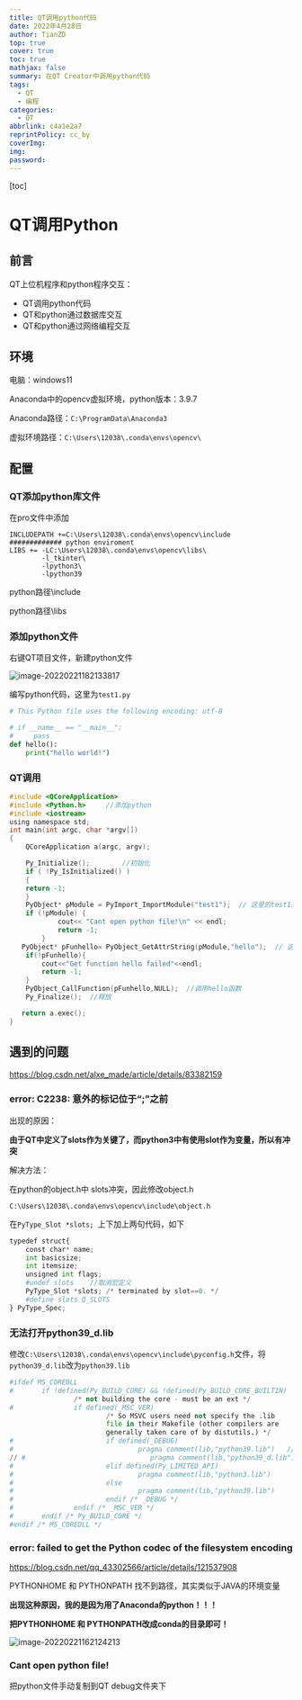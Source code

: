 ```yaml
---
title: QT调用python代码
date: 2022年4月28日
author: TianZD
top: true
cover: true
toc: true
mathjax: false
summary: 在QT Creator中调用python代码
tags:
  - QT
  - 编程
categories:
  - QT
abbrlink: c4a1e2a7
reprintPolicy: cc_by
coverImg:
img:
password:
---
```

[toc]

# QT调用Python

## 前言

QT上位机程序和python程序交互：

- QT调用python代码
- QT和python通过数据库交互
- QT和python通过网络编程交互

## 环境

电脑：windows11

Anaconda中的opencv虚拟环境，python版本：3.9.7

Anaconda路径：`C:\ProgramData\Anaconda3`

虚拟环境路径：`C:\Users\12038\.conda\envs\opencv\`

## 配置

### QT添加python库文件

在pro文件中添加

```properties
INCLUDEPATH +=C:\Users\12038\.conda\envs\opencv\include   ############# python enviroment
LIBS += -LC:\Users\12038\.conda\envs\opencv\libs\
        -l_tkinter\
        -lpython3\
        -lpython39
```

python路径\include

python路径\libs

### 添加python文件

右键QT项目文件，新建python文件

![image-20220221182133817](https://gitee.com/tianzhendong/img/raw/master//images/202202211821926.png)

编写python代码，这里为`test1.py`

```python
# This Python file uses the following encoding: utf-8

# if __name__ == "__main__":
#     pass
def hello():
    print("hello world!")
```

### QT调用

```c
#include <QCoreApplication>
#include <Python.h>		//添加python
#include <iostream>
using namespace std;
int main(int argc, char *argv[])
{
    QCoreApplication a(argc, argv);

    Py_Initialize();		//初始化
    if ( !Py_IsInitialized() )
    {
    return -1;
    }
    PyObject* pModule = PyImport_ImportModule("test1");  // 这里的test1就是创建的python文件
    if (!pModule) {
            cout<< "Cant open python file!\n" << endl;
            return -1;
        }
   PyObject* pFunhello= PyObject_GetAttrString(pModule,"hello");  // 这里的hellow就是python文件定义的函数
    if(!pFunhello){
        cout<<"Get function hello failed"<<endl;
        return -1;
    }
    PyObject_CallFunction(pFunhello,NULL);	//调用hello函数
    Py_Finalize();	//释放

   return a.exec();
}
```





## 遇到的问题

https://blog.csdn.net/alxe_made/article/details/83382159

### error: C2238: 意外的标记位于“;”之前

出现的原因：

 **由于QT中定义了slots作为关键了，而python3中有使用slot作为变量，所以有冲突**

解决方法：

在python的object.h中 slots冲突，因此修改object.h

`C:\Users\12038\.conda\envs\opencv\include\object.h`

在`PyType_Slot *slots; `上下加上两句代码，如下

```python
typedef struct{
    const char* name;
    int basicsize;
    int itemsize;
    unsigned int flags;
    #undef slots    //取消宏定义
    PyType_Slot *slots; /* terminated by slot==0. */
    #define slots Q_SLOTS
} PyType_Spec;
```

### 无法打开python39_d.lib

修改`C:\Users\12038\.conda\envs\opencv\include\pyconfig.h`文件，将`python39_d.lib`改为`python39.lib`

```python
#ifdef MS_COREDLL
#       if !defined(Py_BUILD_CORE) && !defined(Py_BUILD_CORE_BUILTIN)
                /* not building the core - must be an ext */
#               if defined(_MSC_VER)
                        /* So MSVC users need not specify the .lib
                        file in their Makefile (other compilers are
                        generally taken care of by distutils.) */
#                       if defined(_DEBUG)
#                               pragma comment(lib,"python39.lib")   //修改后
// #                               pragma comment(lib,"python39_d.lib")   //修改前
#                       elif defined(Py_LIMITED_API)
#                               pragma comment(lib,"python3.lib")
#                       else
#                               pragma comment(lib,"python39.lib")
#                       endif /* _DEBUG */
#               endif /* _MSC_VER */
#       endif /* Py_BUILD_CORE */
#endif /* MS_COREDLL */
```

### error: failed to get the Python codec of the filesystem encoding

https://blog.csdn.net/qq_43302566/article/details/121537908

PYTHONHOME 和 PYTHONPATH 找不到路径，其实类似于JAVA的环境变量

**出现这种原因，我的是因为用了Anaconda的python！！！**

**把PYTHONHOME 和 PYTHONPATH改成conda的目录即可！**

![image-20220221162124213](https://gitee.com/tianzhendong/img/raw/master//images/202202211621272.png)

### Cant open python file!

把python文件手动复制到QT debug文件夹下

